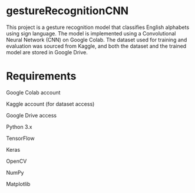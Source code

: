 # gestureRecognitionCNN
This project is a gesture recognition model that classifies English alphabets using sign language. The model is implemented using a Convolutional Neural Network (CNN) on Google Colab. The dataset used for training and evaluation was sourced from Kaggle, and both the dataset and the trained model are stored in Google Drive.
# Requirements

Google Colab account

Kaggle account (for dataset access)

Google Drive access

Python 3.x

TensorFlow

Keras

OpenCV

NumPy

Matplotlib
